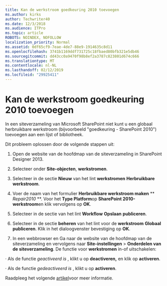 ```yaml
---
title: Kan de werkstroom goedkeuring 2010 toevoegen
ms.author: kirks
author: Techwriter40
ms.date: 12/3/2018
ms.audience: ITPro
ms.topic: article
ROBOTS: NOINDEX, NOFOLLOW
localization_priority: Normal
ms.assetid: 0df65cf9-7eae-4de7-88e9-1914635c8d11
ms.openlocfilehash: 3741b1169ddf731725c18fbaed80bfb321e5db46
ms.sourcegitcommit: dd43cc0a9470f98b8ef2a3787c823801d674c666
ms.translationtype: MT
ms.contentlocale: nl-NL
ms.lasthandoff: 02/12/2019
ms.locfileid: "29925411"
---
```

# <a name="unable-to-add-2010-approval-workflow"></a>Kan de werkstroom goedkeuring 2010 toevoegen

In een siteverzameling van Microsoft SharePoint niet kunt u een globaal herbruikbare werkstroom (bijvoorbeeld "goedkeuring - SharePoint 2010") toevoegen aan een lijst of bibliotheek.
  
Dit probleem oplossen door de volgende stappen uit: 
  
1. Open de website van de hoofdmap van de siteverzameling in SharePoint Designer 2013.
  
2. Selecteer onder **Site-objecten**, **werkstromen**. 
  
3. Selecteer in de sectie **Nieuw** van het lint **werkstromen** **Herbruikbare werkstroom**. 
  
4. Voer de naam van het formulier **Herbruikbare werkstroom maken** ** *Repair2010* **. Voor het **Type Platform**op **SharePoint 2010-werkstroom**en klik vervolgens op **OK**. 
  
1. Selecteer in de sectie van het lint **Workflow** **Opslaan** **publiceren**. 
  
2. Selecteer in de sectie **beheren** van het lint voor de **werkstroom** **Globaal publiceren**. Klik in het dialoogvenster bevestiging op **OK**. 
  
3. In een webbrowser en Ga naar de website van de hoofdmap van de siteverzameling en vervolgens naar **Site-instellingen** \> **Onderdelen van de siteverzameling**. De functie voor **werkstromen** in-of uitschakelen: 
  
· Als de functie *geactiveerd is* , klikt u op **deactiveren,** en klik op **activeren**. 
  
· Als de functie *gedeactiveerd is* , klikt u op **activeren**. 
  
Raadpleeg het volgende [artikel](https://go.microsoft.com/fwlink/?linkid=2047770&amp;clcid=0x409)voor meer informatie.
  

